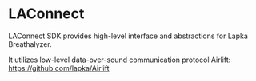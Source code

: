 LAConnect
=============

LAConnect SDK provides high-level interface and abstractions for Lapka Breathalyzer. 

It utilizes low-level data-over-sound communication protocol Airlift:  
https://github.com/lapka/Airlift
